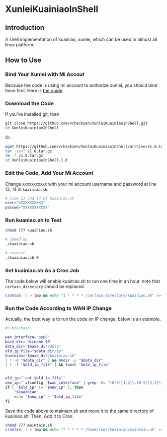 # XunleiKuainiaoInShell

## Introduction

A shell implementation of kuainiao, xunlei, which can be used in almost all linux platform.

## How to Use

### Bind Your Xunlei with Mi Accout

Because the code is using mi account to authorize xunlei, you should bind them first. Here is [the guide](https://www.crsky.com/zixun/34451.html).

### Download the Code

If you've installed git, then

```bash
git clone https://github.com/vcheckzen/XunleiKuainiaoInShell.git
cd XunleiKuainiaoInShell
```
Or

```bash
wget https://github.com/vcheckzen/XunleiKuainiaoInShell/archive/v1.0.tar.gz
tar -zxvf v1.0.tar.gz
rm -f v1.0.tar.gz
cd XunleiKuainiaoInShell-1.0
```

### Edit the Code, Add Your Mi Account

Change `XXXXXXXXXXX` with your mi account username and password at line 13, 14 in `kuainiao.sh`.

```bash
# line 13 and 14 of kuainiao.sh
user="XXXXXXXXXXX"
passwd="XXXXXXXXXXX"
```

### Run kuaniao.sh to Test

```bash
chmod 777 kuainiao.sh

# speed up
./kuainiao.sh

# revocer
./kuainiao.sh 0
```

### Set kuainiao.sh As a Cron Job

The code below will enable kuainiao.sh to run one time in an hour, note that `certain_directory` should be replaced.

```bash
crontab -l > tmp && echo "1 * * * * /certain_directory/kuainiao.sh" >> tmp && crontab tmp && rm -f tmp
```

### Run the Code According to WAN IP Change

Actually, the best way is to run the code on IP change, below is an example.

```bash
#!/bin/bash

wan_interface="ppp0"
base_dir=`dirname $0`
data_dir="$base_dir/data"
old_ip_file="$data_dir/ip"
kuainiao="$base_dir/kuainiao.sh"
[ ! -d "$data_dir" ] && mkdir -p "$data_dir"
[ ! -f "$old_ip_file" ] && touch "$old_ip_file"


old_ip="`cat $old_ip_file`"
new_ip="`ifconfig "$wan_interface" | grep -Eo "[0-9]{1,3}\.[0-9]{1,3}\.[0-9]{1,3}\.[0-9]{1,3}" | head -1`"
if [ "$old_ip" != "$new_ip" ]; then
    "$kuainiao"
    echo "$new_ip" > "$old_ip_file"
fi
```

Save the code above to maintain.sh and move it to the same directory of kuainiao.sh. Then, Add it to Cron.

```bash
chmod 777 maintain.sh
crontab -l > tmp && echo "* * * * * /home/root/kuainiao/maintain.sh" >> tmp && crontab tmp && rm -f tmp
```